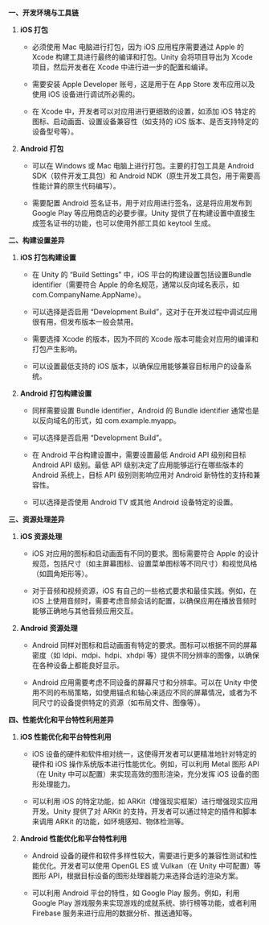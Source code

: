 **一、开发环境与工具链**
1. **iOS 打包**
    - 必须使用 Mac 电脑进行打包，因为 iOS 应用程序需要通过 Apple 的 Xcode 构建工具进行最终的编译和打包。Unity 会将项目导出为 Xcode 项目，然后开发者在 Xcode 中进行进一步的配置和编译。
        
    - 需要安装 Apple Developer 账号，这是用于在 App Store 发布应用以及使用 iOS 设备进行调试所必需的。
        
    - 在 Xcode 中，开发者可以对应用进行更细致的设置，如添加 iOS 特定的图标、启动画面、设置设备兼容性（如支持的 iOS 版本、是否支持特定的设备型号等）。
        
2. **Android 打包**
    - 可以在 Windows 或 Mac 电脑上进行打包。主要的打包工具是 Android SDK（软件开发工具包）和 Android NDK（原生开发工具包，用于需要高性能计算的原生代码编写）。
        
    - 需要配置 Android 签名证书，用于对应用进行签名，这是将应用发布到 Google Play 等应用商店的必要步骤。Unity 提供了在构建设置中直接生成签名证书的功能，也可以使用外部工具如 keytool 生成。
        

**二、构建设置差异**
1. **iOS 打包构建设置**
    - 在 Unity 的 “Build Settings” 中，iOS 平台的构建设置包括设置Bundle identifier（需要符合 Apple 的命名规范，通常以反向域名表示，如 com.CompanyName.AppName）。
        
    - 可以选择是否启用 “Development Build”，这对于在开发过程中调试应用很有用，但发布版本一般会禁用。
        
    - 需要选择 Xcode 的版本，因为不同的 Xcode 版本可能会对应用的编译和打包产生影响。
        
    - 可以设置最低支持的 iOS 版本，以确保应用能够兼容目标用户的设备系统。
        
2. **Android 打包构建设置**
    - 同样需要设置 Bundle identifier，Android 的 Bundle identifier 通常也是以反向域名的形式，如 com.example.myapp。
        
    - 可以选择是否启用 “Development Build”。
        
    - 在 Android 平台构建设置中，需要设置最低 Android API 级别和目标 Android API 级别。最低 API 级别决定了应用能够运行在哪些版本的 Android 系统上，目标 API 级别则影响应用对 Android 新特性的支持和兼容性。
        
    - 可以选择是否使用 Android TV 或其他 Android 设备特定的设置。
        

**三、资源处理差异**
1. **iOS 资源处理**
    - iOS 对应用的图标和启动画面有不同的要求。图标需要符合 Apple 的设计规范，包括尺寸（如主屏幕图标、设置菜单图标等不同尺寸）和视觉风格（如圆角矩形等）。
        
    - 对于音频和视频资源，iOS 有自己的一些格式要求和最佳实践。例如，在 iOS 上使用音频时，需要考虑音频会话的配置，以确保应用在播放音频时能够正确地与其他音频应用交互。
        
2. **Android 资源处理**
    - Android 同样对图标和启动画面有特定的要求。图标可以根据不同的屏幕密度（如 ldpi、mdpi、hdpi、xhdpi 等）提供不同分辨率的图像，以确保在各种设备上都能良好显示。
        
    - Android 应用需要考虑不同设备的屏幕尺寸和分辨率。可以在 Unity 中使用不同的布局策略，如使用锚点和轴心来适应不同的屏幕情况，或者为不同尺寸的设备提供特定的资源（如布局文件、图像等）。
        

**四、性能优化和平台特性利用差异**
1. **iOS 性能优化和平台特性利用**
    - iOS 设备的硬件和软件相对统一，这使得开发者可以更精准地针对特定的硬件和 iOS 操作系统版本进行性能优化。例如，可以利用 Metal 图形 API（在 Unity 中可以配置）来实现高效的图形渲染，充分发挥 iOS 设备的图形处理能力。
        
    - 可以利用 iOS 的特定功能，如 ARKit（增强现实框架）进行增强现实应用开发。Unity 提供了对 ARKit 的支持，开发者可以通过特定的插件和脚本来调用 ARKit 的功能，如环境感知、物体检测等。
        
2. **Android 性能优化和平台特性利用**
    - Android 设备的硬件和软件多样性较大，需要进行更多的兼容性测试和性能优化。开发者可以使用 OpenGL ES 或 Vulkan（在 Unity 中可配置）等图形 API，根据目标设备的图形处理器能力来选择合适的渲染方案。
        
    - 可以利用 Android 平台的特性，如 Google Play 服务。例如，利用 Google Play 游戏服务来实现游戏的成就系统、排行榜等功能，或者利用 Firebase 服务来进行应用的数据分析、推送通知等。